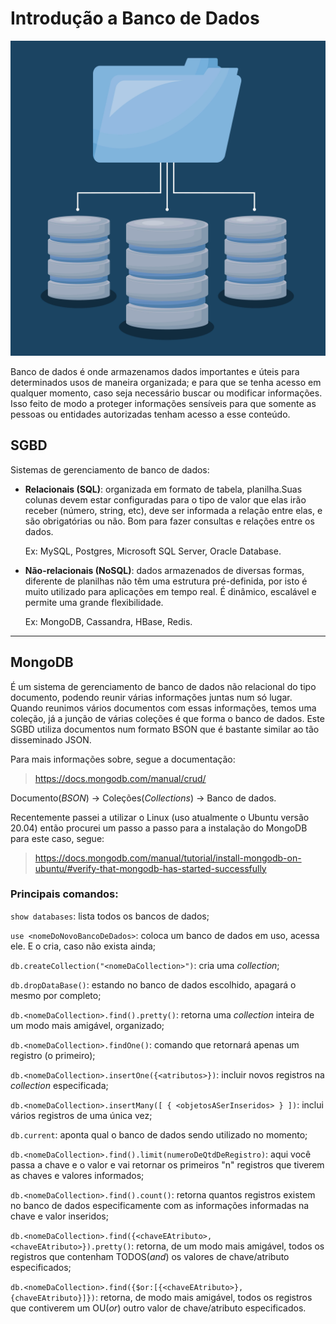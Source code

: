 # Introdução a **Banco de Dados**

[![database](./public/images/database.jpg)](https://br.freepik.com/vetores-gratis/centro-de-dados_5039056.htm#page=1&query=database&position=3)

Banco de dados é onde armazenamos dados importantes e úteis para determinados usos de maneira organizada; e para que se tenha acesso em qualquer momento, caso seja necessário buscar ou modificar informações. Isso feito de modo a proteger informações sensíveis para que somente as pessoas ou entidades autorizadas tenham acesso a esse conteúdo.

## SGBD

Sistemas de gerenciamento de banco de dados:

- **Relacionais (SQL)**: organizada em formato de tabela, planilha.Suas colunas devem estar configuradas para o tipo de valor que elas irão receber (número, string, etc), deve ser informada a relação entre elas, e são obrigatórias ou não. Bom para fazer consultas e relações entre os dados.  

  Ex: MySQL, Postgres, Microsoft SQL Server, Oracle Database.

- **Não-relacionais (NoSQL)**: dados armazenados de diversas formas, diferente de planilhas não têm uma estrutura pré-definida, por isto é muito utilizado para aplicações em tempo real. É dinâmico, escalável e permite uma grande flexibilidade.

  Ex: MongoDB, Cassandra, HBase, Redis.
---  

## MongoDB

É um sistema de gerenciamento de banco de dados não relacional do tipo documento, podendo reunir várias informações juntas num só lugar. Quando reunimos vários documentos com essas informações, temos uma coleção, já a junção de várias coleções é que forma o banco de dados. Este SGBD utiliza documentos num formato BSON que é bastante similar ao tão disseminado JSON.

Para mais informações sobre, segue a documentação:  

> https://docs.mongodb.com/manual/crud/

Documento(*BSON*) -> Coleções(*Collections*) -> Banco de dados.

Recentemente passei a utilizar o Linux (uso atualmente o Ubuntu versão 20.04) então procurei um passo a passo para a instalação do MongoDB para este caso, segue:

> https://docs.mongodb.com/manual/tutorial/install-mongodb-on-ubuntu/#verify-that-mongodb-has-started-successfully


### Principais comandos:  

```show databases```: lista todos os bancos de dados; 

```use <nomeDoNovoBancoDeDados>```: coloca um banco de dados em uso, acessa ele. E o cria, caso não exista ainda;  

```db.createCollection("<nomeDaCollection>")```: cria uma *collection*; 

```db.dropDataBase()```: estando no banco de dados escolhido, apagará o mesmo por completo;  

```db.<nomeDaCollection>.find().pretty()```: retorna uma *collection* inteira de um modo mais amigável, organizado;  

```db.<nomeDaCollection>.findOne()```: comando que retornará apenas um registro (o primeiro);  

```db.<nomeDaCollection>.insertOne({<atributos>})```: incluir novos registros na *collection* especificada;  

```db.<nomeDaCollection>.insertMany([ { <objetosASerInseridos> } ])```: inclui vários registros de uma única vez;  

```db.current```: aponta qual o banco de dados sendo utilizado no momento;

```db.<nomeDaCollection>.find().limit(numeroDeQtdDeRegistro)```: aqui você passa a chave e o valor e vai retornar os primeiros "n" registros que tiverem as chaves e valores informados;

```db.<nomeDaCollection>.find().count()```: retorna quantos registros existem no banco de dados especificamente com as informações informadas na chave e valor inseridos;

```db.<nomeDaCollection>.find({<chaveEAtributo>, <chaveEAtributo>}).pretty()```: retorna, de um modo mais amigável, todos os registros que contenham TODOS(*and*) os valores de chave/atributo especificados;

```db.<nomeDaCollection>.find({$or:[{<chaveEAtributo>}, {chaveEAtributo}]})```: retorna, de modo mais amigável, todos os registros que contiverem um OU(*or*) outro valor de chave/atributo especificados.